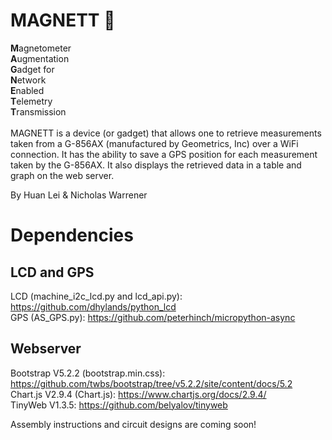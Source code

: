 # MAGNETT 🧲
<b>M</b>agnetometer<br/>
<b>A</b>ugmentation<br/>
<b>G</b>adget for<br/>
<b>N</b>etwork<br/>
<b>E</b>nabled<br/>
<b>T</b>elemetry<br/>
<b>T</b>ransmission<br/>
<br/>
MAGNETT is a device (or gadget) that allows one to retrieve measurements taken from a G-856AX (manufactured by Geometrics, Inc) over a WiFi connection. It has the ability to save a GPS position for each measurement taken by the G-856AX. It also displays the retrieved data in a table and graph on the web server.  

By Huan Lei & Nicholas Warrener 

# Dependencies 
## LCD and GPS
LCD (machine_i2c_lcd.py and lcd_api.py): https://github.com/dhylands/python_lcd <br/>
GPS (AS_GPS.py): https://github.com/peterhinch/micropython-async

## Webserver
Bootstrap V5.2.2 (bootstrap.min.css): https://github.com/twbs/bootstrap/tree/v5.2.2/site/content/docs/5.2 <br/>
Chart.js V2.9.4 (Chart.js): https://www.chartjs.org/docs/2.9.4/ <br/>
TinyWeb V1.3.5: https://github.com/belyalov/tinyweb

Assembly instructions and circuit designs are coming soon!
